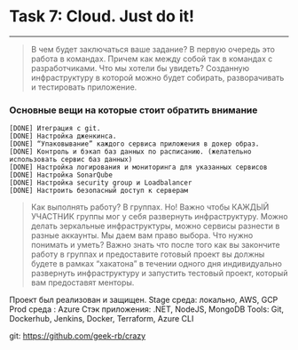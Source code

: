 # Task 7: Cloud. Just do it!
---

> В чем будет заключаться ваше задание? В первую очередь это работа в командах. Причем как между собой так в командах с разработчиками. 
> Что мы хотели бы увидеть? Созданную инфраструктуру в которой можно будет собирать, разворачивать и тестировать приложение. 


### Основные вещи на которые стоит обратить внимание

```
[DONE] Итеграция с git.
[DONE] Настройка дженкинса.
[DONE] “Упаковывание” каждого сервиса приложения в докер образ.
[DONE] Контроль и бэкап баз данных по расписанию. (желательно использовать сервис баз данных)
[DONE] Настройка логирования и мониторинга для указанных сервисов
[DONE] Настройка SonarQube
[DONE] Настройка security group и Loadbalancer
[DONE] Настроить безопасный доступ к серверам
```

> Как выполнять работу? В группах. Но! Важно чтобы КАЖДЫЙ УЧАСТНИК группы мог у себя развернуть инфраструктуру. Можно делать зеркальные инфраструктуры, можно
> сервисы разнести в разные аккаунты. Мы даем вам право выбора. 
> Что нужно понимать и уметь? Важно знать что после того как вы закончите работу в группах и предоставите готовый проект вы должны будете в рамках “хакатона” в
> течении одного дня индивидуально развернуть инфраструктуру и запустить тестовый проект, который вам предоставят менторы. 

Проект был реализован и защищен.
Stage среда: локально, AWS, GCP
Prod среда : Azure
Стэк приложения: .NET, NodeJS, MongoDB
Tools: Git, Dockerhub, Jenkins, Docker, Terraform, Azure CLI

git: https://github.com/geek-rb/crazy